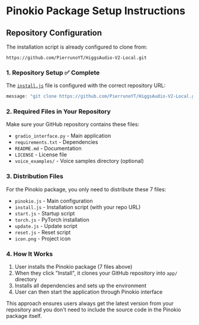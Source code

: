 # Pinokio Package Setup Instructions

## Repository Configuration

The installation script is already configured to clone from:
```
https://github.com/PierrunoYT/HiggsAudio-V2-Local.git
```

### 1. Repository Setup ✅ Complete
The [`install.js`](install.js:4) file is configured with the correct repository URL:
```javascript
message: "git clone https://github.com/PierrunoYT/HiggsAudio-V2-Local.git app"
```

### 2. Required Files in Your Repository

Make sure your GitHub repository contains these files:
- `gradio_interface.py` - Main application
- `requirements.txt` - Dependencies  
- `README.md` - Documentation
- `LICENSE` - License file
- `voice_examples/` - Voice samples directory (optional)

### 3. Distribution Files

For the Pinokio package, you only need to distribute these 7 files:
- `pinokio.js` - Main configuration
- `install.js` - Installation script (with your repo URL)
- `start.js` - Startup script
- `torch.js` - PyTorch installation
- `update.js` - Update script
- `reset.js` - Reset script
- `icon.png` - Project icon

### 4. How It Works

1. User installs the Pinokio package (7 files above)
2. When they click "Install", it clones your GitHub repository into `app/` directory
3. Installs all dependencies and sets up the environment
4. User can then start the application through Pinokio interface

This approach ensures users always get the latest version from your repository and you don't need to include the source code in the Pinokio package itself.